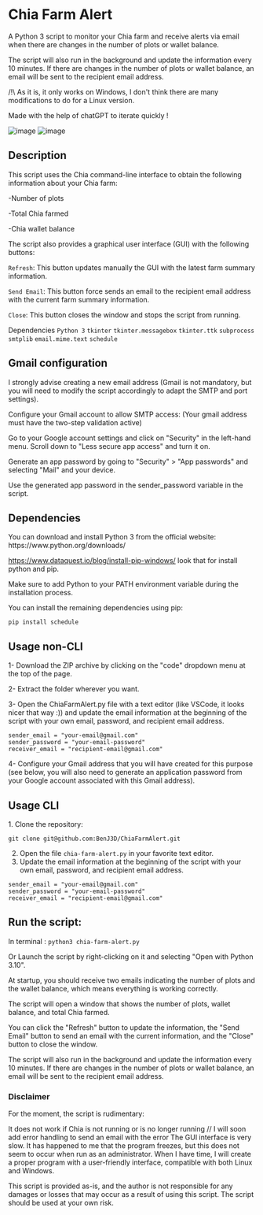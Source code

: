 <h1>Chia Farm Alert</h1>

A Python 3 script to monitor your Chia farm and receive alerts via email when there are changes in the number of plots or wallet balance.

The script will also run in the background and update the information every 10 minutes. If there are changes in the number of plots or wallet balance, an email will be sent to the recipient email address.

/!\ As it is, it only works on Windows, I don't think there are many modifications to do for a Linux version.

Made with the help of chatGPT to iterate quickly !

![image](https://user-images.githubusercontent.com/49345674/220518241-df778eb5-147d-4e5f-9987-6be632fe4d9c.png) ![image](https://user-images.githubusercontent.com/49345674/220518418-7282bfd5-86a2-42af-a778-56d9e01eeccb.png)

<h2>Description</h2>
This script uses the Chia command-line interface to obtain the following information about your Chia farm:

-Number of plots

-Total Chia farmed

-Chia wallet balance

The script also provides a graphical user interface (GUI) with the following buttons:

`Refresh`: This button updates manually the GUI with the latest farm summary information.

`Send Email`: This button force sends an email to the recipient email address with the current farm summary information.

`Close`: This button closes the window and stops the script from running.

Dependencies
```Python 3```
```tkinter```
```tkinter.messagebox```
```tkinter.ttk```
```subprocess```
```smtplib```
```email.mime.text```
```schedule```

<h2>Gmail configuration</h2>

I strongly advise creating a new email address (Gmail is not mandatory, but you will need to modify the script accordingly to adapt the SMTP and port settings).

Configure your Gmail account to allow SMTP access: (Your gmail address must have the two-step validation active)

Go to your Google account settings and click on "Security" in the left-hand menu.
Scroll down to "Less secure app access" and turn it on.

Generate an app password by going to "Security" > "App passwords" and selecting "Mail" and your device.

Use the generated app password in the sender_password variable in the script.

<h2>Dependencies</h2>
You can download and install Python 3 from the official website: https://www.python.org/downloads/

https://www.dataquest.io/blog/install-pip-windows/  look that for install python and pip.

Make sure to add Python to your PATH environment variable during the installation process.

You can install the remaining dependencies using pip:

```pip install schedule```


<h2>Usage non-CLI</h2>

1- Download the ZIP archive by clicking on the "code" dropdown menu at the top of the page.

2- Extract the folder wherever you want.

3- Open the ChiaFarmAlert.py file with a text editor (like VSCode, it looks nicer that way :)) and update the email information at the beginning of the script with your own email, password, and recipient email address.
```
sender_email = "your-email@gmail.com"
sender_password = "your-email-password"
receiver_email = "recipient-email@gmail.com"
```
4- Configure your Gmail address that you will have created for this purpose (see below, you will also need to generate an application password from your Google account associated with this Gmail address).

<h2>Usage CLI</h2>
1. Clone the repository:

```git clone git@github.com:BenJ3D/ChiaFarmAlert.git```

2. Open the file `chia-farm-alert.py` in your favorite text editor.
3. Update the email information at the beginning of the script with your own email, password, and recipient email address.
```
sender_email = "your-email@gmail.com"
sender_password = "your-email-password"
receiver_email = "recipient-email@gmail.com"
```

<h2>Run the script:</h2>

In terminal :
```python3 chia-farm-alert.py```

Or Launch the script by right-clicking on it and selecting "Open with Python 3.10".

At startup, you should receive two emails indicating the number of plots and the wallet balance, which means everything is working correctly.

The script will open a window that shows the number of plots, wallet balance, and total Chia farmed. 

You can click the "Refresh" button to update the information, the "Send Email" button to send an email with the current information, and the "Close" button to close the window.

The script will also run in the background and update the information every 10 minutes. If there are changes in the number of plots or wallet balance, an email will be sent to the recipient email address.

<h3>Disclaimer</h3>
For the moment, the script is rudimentary:

It does not work if Chia is not running or is no longer running // I will soon add error handling to send an email with the error
The GUI interface is very slow.
It has happened to me that the program freezes, but this does not seem to occur when run as an administrator.
When I have time, I will create a proper program with a user-friendly interface, compatible with both Linux and Windows.

This script is provided as-is, and the author is not responsible for any damages or losses that may occur as a result of using this script. The script should be used at your own risk.
